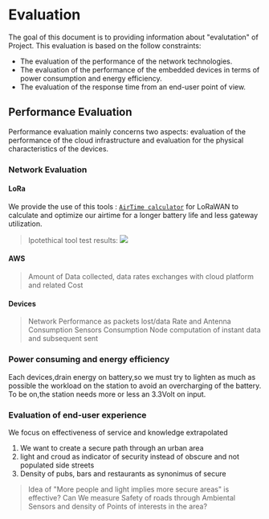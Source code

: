 # Evaluation

The goal of this document is to providing information about "evalutation" of Project. This evaluation is based on the follow constraints:
  - The evaluation of the performance of the network technologies.
  - The evaluation of the performance of the embedded devices in terms of power consumption and energy efficiency.
  - The evaluation of the response time from an end-user point of view.

## Performance Evaluation

Performance evaluation mainly concerns two aspects: evaluation of the performance of the cloud infrastructure and evaluation for the physical characteristics of the devices.

### Network Evaluation

#### LoRa

We provide the use of this tools : [`AirTime calculator`](https://avbentem.github.io/airtime-calculator/ttn/eu868/51) for LoRaWAN to calculate and optimize our airtime for a longer battery life and less gateway utilization.

> Ipotethical tool test results:
> ![](https://github.com/nardoz-dev/projectName/blob/main/docs/1stdelivery/pictures/LoraToolTest.png)

#### AWS
> Amount of Data collected, data rates exchanges with cloud platform and related Cost 

#### Devices

> Network Performance as packets lost/data Rate and Antenna Consumption
> Sensors Consumption 
> Node computation of instant data and subsequent sent

### Power consuming and energy efficiency

Each devices,drain energy on battery,so we must try to lighten as much as possible the workload on the station to avoid an overcharging of the battery. To be on,the station needs more or less an 3.3Volt on input.



### Evaluation of end-user experience
We focus on effectiveness of service and knowledge extrapolated
1. We want to create a secure path through an urban area
2. light and croud as indicator of security instead of obscure and not populated side streets
3. Density of pubs, bars and restaurants as synonimus of secure

> Idea of "More people and light implies more secure areas" is effective? 
> Can We measure Safety of roads through Ambiental Sensors and density of Points of interests in the area?

